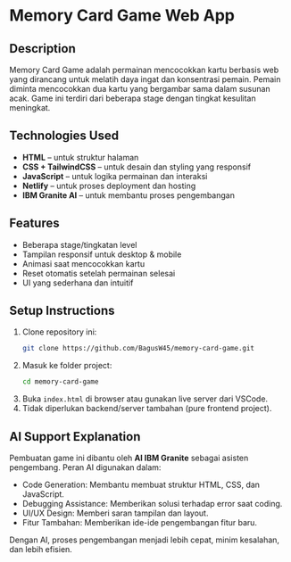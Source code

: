# Memory Card Game Web App

## Description
Memory Card Game adalah permainan mencocokkan kartu berbasis web yang dirancang untuk melatih daya ingat dan konsentrasi pemain. Pemain diminta mencocokkan dua kartu yang bergambar sama dalam susunan acak. Game ini terdiri dari beberapa stage dengan tingkat kesulitan meningkat.

## Technologies Used
- **HTML** – untuk struktur halaman
- **CSS + TailwindCSS** – untuk desain dan styling yang responsif
- **JavaScript** – untuk logika permainan dan interaksi
- **Netlify** – untuk proses deployment dan hosting
- **IBM Granite AI** – untuk membantu proses pengembangan

## Features
- Beberapa stage/tingkatan level
- Tampilan responsif untuk desktop & mobile
- Animasi saat mencocokkan kartu
- Reset otomatis setelah permainan selesai
- UI yang sederhana dan intuitif

## Setup Instructions
1. Clone repository ini:
   ```bash
   git clone https://github.com/BagusW45/memory-card-game.git
   ```
2. Masuk ke folder project:
   ```bash
   cd memory-card-game
   ```
3. Buka `index.html` di browser atau gunakan live server dari VSCode.
4. Tidak diperlukan backend/server tambahan (pure frontend project).

## AI Support Explanation
Pembuatan game ini dibantu oleh **AI IBM Granite** sebagai asisten pengembang. Peran AI digunakan dalam:
- Code Generation: Membantu membuat struktur HTML, CSS, dan JavaScript.
- Debugging Assistance: Memberikan solusi terhadap error saat coding.
- UI/UX Design: Memberi saran tampilan dan layout.
- Fitur Tambahan: Memberikan ide-ide pengembangan fitur baru.

Dengan AI, proses pengembangan menjadi lebih cepat, minim kesalahan, dan lebih efisien.
